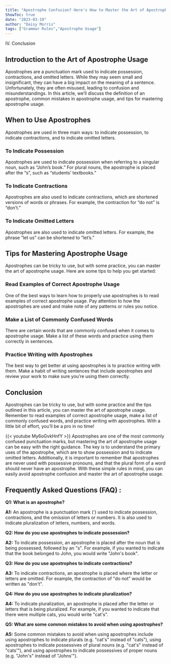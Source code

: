 ```yaml
---
title: "Apostrophe Confusion? Here's How to Master the Art of Apostrophe Usage!"
ShowToc: true 
date: "2023-03-19"
author: "Daisy Morris" 
tags: ["Grammar Rules","Apostrophe Usage"]
---
```

IV. Conclusion

## Introduction to the Art of Apostrophe Usage

Apostrophes are a punctuation mark used to indicate possession, contractions, and omitted letters. While they may seem small and insignificant, they can have a big impact on the meaning of a sentence. Unfortunately, they are often misused, leading to confusion and misunderstandings. In this article, we’ll discuss the definition of an apostrophe, common mistakes in apostrophe usage, and tips for mastering apostrophe usage.

## When to Use Apostrophes

Apostrophes are used in three main ways: to indicate possession, to indicate contractions, and to indicate omitted letters.

### To Indicate Possession

Apostrophes are used to indicate possession when referring to a singular noun, such as “John’s book.” For plural nouns, the apostrophe is placed after the “s”, such as “students’ textbooks.”

### To Indicate Contractions

Apostrophes are also used to indicate contractions, which are shortened versions of words or phrases. For example, the contraction for “do not” is “don’t.”

### To Indicate Omitted Letters

Apostrophes are also used to indicate omitted letters. For example, the phrase “let us” can be shortened to “let’s.”

## Tips for Mastering Apostrophe Usage

Apostrophes can be tricky to use, but with some practice, you can master the art of apostrophe usage. Here are some tips to help you get started:

### Read Examples of Correct Apostrophe Usage

One of the best ways to learn how to properly use apostrophes is to read examples of correct apostrophe usage. Pay attention to how the apostrophes are used and make note of any patterns or rules you notice.

### Make a List of Commonly Confused Words

There are certain words that are commonly confused when it comes to apostrophe usage. Make a list of these words and practice using them correctly in sentences.

### Practice Writing with Apostrophes

The best way to get better at using apostrophes is to practice writing with them. Make a habit of writing sentences that include apostrophes and review your work to make sure you’re using them correctly.

## Conclusion

Apostrophes can be tricky to use, but with some practice and the tips outlined in this article, you can master the art of apostrophe usage. Remember to read examples of correct apostrophe usage, make a list of commonly confused words, and practice writing with apostrophes. With a little bit of effort, you’ll be a pro in no time!

{{< youtube My6oGvkHnfY >}} 
Apostrophes are one of the most commonly confused punctuation marks, but mastering the art of apostrophe usage can be easy with the right guidance. The key is to understand the primary uses of the apostrophe, which are to show possession and to indicate omitted letters. Additionally, it is important to remember that apostrophes are never used with possessive pronouns, and that the plural form of a word should never have an apostrophe. With these simple rules in mind, you can easily avoid apostrophe confusion and master the art of apostrophe usage.

## Frequently Asked Questions (FAQ) :
**Q1: What is an apostrophe?**

**A1:** An apostrophe is a punctuation mark (') used to indicate possession, contractions, and the omission of letters or numbers. It is also used to indicate pluralization of letters, numbers, and words. 

**Q2: How do you use apostrophes to indicate possession?**

**A2:** To indicate possession, an apostrophe is placed after the noun that is being possessed, followed by an "s". For example, if you wanted to indicate that the book belonged to John, you would write "John's book". 

**Q3: How do you use apostrophes to indicate contractions?**

**A3:** To indicate contractions, an apostrophe is placed where the letter or letters are omitted. For example, the contraction of "do not" would be written as "don't". 

**Q4: How do you use apostrophes to indicate pluralization?**

**A4:** To indicate pluralization, an apostrophe is placed after the letter or letters that is being pluralized. For example, if you wanted to indicate that there were multiple cats, you would write "cat's". 

**Q5: What are some common mistakes to avoid when using apostrophes?**

**A5:** Some common mistakes to avoid when using apostrophes include using apostrophes to indicate plurals (e.g. "cat's" instead of "cats"), using apostrophes to indicate possessives of plural nouns (e.g. "cat's" instead of "cats'"), and using apostrophes to indicate possessives of proper nouns (e.g. "John's" instead of "Johns'").





